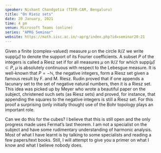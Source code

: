 ```yaml
---
speaker: Nishant Chandgotia (TIFR-CAM, Bengaluru)
title: "On Riesz sets"
date: 20 January, 2021
time: 4 pm
venue: Microsoft Teams (online)
series: "APRG Seminar"
website: https://math.iisc.ac.in/~aprg/index.php?id=seminar20-21
---
```


Given a finite (complex-valued) measure $\mu$ on the circle
$\mathbb{R}/\mathbb{Z}$ we write supp$(\widehat{\mu})$ to denote the support
of its Fourier coefficients. A subset $P$ of the integers is called a
Riesz set if for all measures $\mu$ on $\mathbb{R}/\mathbb{Z}$ for which
supp$(\widehat{\mu}) \subset P$, $\mu$ is absolutely continuous with
respect to the Lebesgue measure. It is well-known that $P=-\mathbb{N}$,
the negative integers, form a Riesz set given a famous result by
F. and M. Riesz. Rudin proved that if one appends a lacunary set to the
set of negative natural numbers, then it is a Riesz set. This idea was
picked up by Meyer who wrote a beautiful paper on the subject, christened
such sets (as Riesz sets) and proved, for instance, that appending the
squares to the negative integers is still a Riesz set. For this proof a
surprising (only initially though) use of the Bohr topology plays an important role.

Can we do this for the cubes? I believe that this is still open and the
only progress made uses Fermat’s last theorem. I am not a specialist on
the subject and have some rudimentary understanding of harmonic analysis.
Most of what I have learnt is by talking to some specialists and reading
a few papers/text books. Still, I will attempt to give you a primer on
what I know and what I believe nobody does.
